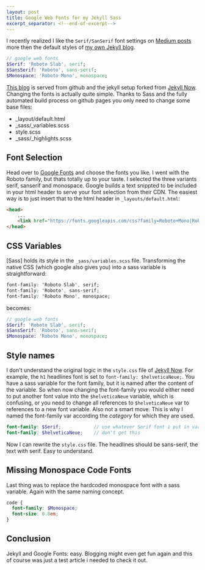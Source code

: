 ```yaml
---
layout: post
title: Google Web Fonts for my Jekyll Sass
excerpt_separator: <!--end-of-excerpt-->
---
```

I recently realized I like the `Serif/SanSerif` font settings on [Medium posts] more then the default styles of [my own Jekyll blog].

```sass
// google web fonts
$Serif: 'Roboto Slab', serif;
$SansSerif: 'Roboto', sans-serif;
$Monospace: 'Roboto Mono', monospace;
```
<!--end-of-excerpt-->
[This blog] is served from github and the jekyll setup forked from [Jekyll Now]. Changing the fonts is actually quite simple. Thanks to Sass and the fully automated build process on github pages you only need to change some base files:

 - \_layout/default.html
 - \_sass/\_variables.scss
 - style.scss
 - \_sass/\_highlights.scss

## Font Selection

Head over to [Google Fonts] and choose the fonts you like. I went with the Roboto family, but thats totally up to your taste. I selected the three variants serif, sanserif and monospace. Google  builds a text snippted to be included in your html header to serve your font selection from their CDN. The easiest way is to just insert that to the html header in `_layouts/default.html`:

```html
<head>
    ...
    <link href="https://fonts.googleapis.com/css?family=Roboto+Mono|Roboto+Slab:300|Roboto:500" rel="stylesheet">
</head>
```

## CSS Variables

[Sass] holds its style in the `_sass/variables.scss` file. Transforming the native CSS (which google also gives you) into a sass variable is straightforward:

```css
font-family: 'Roboto Slab', serif;
font-family: 'Roboto', sans-serif;
font-family: 'Roboto Mono', monospace;
```

becomes: 

```sass
// google web fonts
$Serif: 'Roboto Slab', serif;
$SansSerif: 'Roboto', sans-serif;
$Monospace: 'Roboto Mono', monospace;
```

## Style names

I don't understand the original logic in the `style.css` file of [Jekyll Now]. For example, the `h1` headlines font is set to `font-family: $helveticaNeue;`. You have a sass variable for the font family, but it is named after the content of the variable. So when now changing the font-family you would either need to put another font value into the `$helveticaNeue` variable, which is confusing, or you need to change all references to `$helveticaNeue` var to references to a new font variable. Also not a smart move. This is why I named the font-family var according the  _category_ for which they are used.  

```scss
font-family: $Serif;            // use whatever Serif font i put in variables
font-family: $helveticaNeue;    // don't get this 
```

Now I can rewrite the `style.css` file. The headlines should be sans-serif, the text with serif. Easy to understand. 

## Missing Monospace Code Fonts

Last thing was to replace the hardcoded monospace font with a sass variable. Again with the same naming concept.

```scss
code {
  font-family: $Monospace;
  font-size: 0.8em;
}
```

## Conclusion

Jekyll and Google Fonts: easy. Blogging might even get fun again and this of course was just a test article i needed to check it out. 

[Google Fonts]: https://fonts.google.com/?category=Monospace&subset=latin-ext&selection.family=Roboto+Mono|Roboto+Slab:300|Roboto:500
[Medium Posts]: https://medium.com/coconut-stories/using-ffmpeg-with-docker-94523547f35c
[Jekyll Now]: http://github.com/barryclark/jekyll-now
[This blog]: http://sebrink.de/
[my own Jekyll blog]: https://github.com/crux/crux.github.com
